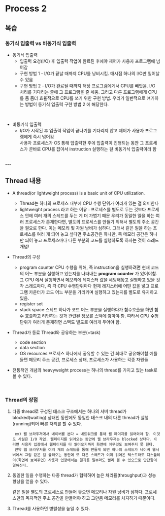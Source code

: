 # Process 2


## 복습

### 동기식 입출력 vs 비동기식 입출력
- 동기식 입출력
    - 입출력 요청(I/O) 후 입출력 작업이 완료된 후에야 제어가 사용자 프로그램에 넘어감
    - 구현 방법 1 - I/O가 끝날 때까지 CPU를 낭비시킴. 매시점 하나의 I/O만 일어날 수 있음
    - 구현 방법 2 - I/O가 완료될 때까지 해당 프로그램에게서 CPU를 빼앗음. I/O 처리를 기다리는 줄에 그 프로그램을 줄 세움. 그리고 다른 프로그램에게 CPU를 줌
        좀더 효율적으로 CPU를 쓰기 위한 구현 방법.
        우리가 일반적으로 얘기하는 방법이 동기식 입출력 구현 방법 2 에 해당한다.
<br>

- 비동기식 입출력
    - I/O가 시작된 후 입출력 작업이 끝나기를 기다리지 않고 제어가 사용자 프로그램에게 즉시 넘어감  
          사용자 프로세스가 OS 통해 입출력한 후에 입출력이 진행되는 동안 그 프로세스가 곧바로 CPU를 잡아서 instruction 실행하는 걸 비동기식 입출력이라 함
<br>
---
<br>

## Thread 내용

- A thread(or lightweight process) is a basic unit of CPU utilization.
    - Thread는 하나의 프로세스 내부에 CPU 수행 단위가 여러개 있는 걸 의미한다
    - lightweight process 라고 하는 이유 : 프로세스를 별도로 두는 것보다 프로세스 안에 여러 개의 스레드를 두는 게 더 가볍기 때문
        우리가 동일한 일을 하는 여러 프로세스가 존재한다면, 별도의 프로세스를 만들기 위해서 별도의 주소 공간을 필요로 한다.
        이는 메모리 및 자원 낭비가 심하다. 그래서 같은 일을 하는 프로세스를 여러 개 띄어 놓고 싶다면 주소공간은 하나만, 즉 메모리 공간은 하나만 띄어 놓고 프로세스마다 다른 부분의 코드를 실행하도록 하자는 것이 스레드 개념!

- Thread의 구성
    - program counter
        CPU 수행을 위해, 즉 instruction을 실행하려면 현재 코드의 어느 부분을 실행하고 있는지를 나타내는 **program counter** 가 있어야함.
        그 CPU 에서 실행하면서 메모리에 레지스터 값을 세팅해놓고 실행하고 있을 것
        각 스레드마다, 즉 각 CPU 수행단위마다 현재 레지스터에 어떤 값을 넣고 프로그램 카운터가 코드 어느 부분을 가리키며 실행하고 있는지를 별도로 유지하고 있음.
    - register set
    - stack space
        스레드 하나가 코드 어느 부분을 실행하다가 함수호출을 하면 함수 호출하고 리턴하는 것과 관련된 정보를 스택에 쌓아야 함.
        따라서 CPU 수행단위가 여러개 존재하면 스택도 별도로 여러개 두어야 함.

- Thread가 동료 Thread와 공유하는 부분(=task)
    - code section
    - data section
    - OS resources
        프로세스 하나에서 공유할 수 있는 건 최대로 공유해야함
        예를 들면 메모리 주소 공간, 프로세스 상태, 프로세스가 사용하는 각종 자원들

- 전통적인 개념의 heavyweight process는 하나의 thread를 가지고 있는 task로 볼 수 있다.
<br>

### Thread의 장점
1. 다중 thread로 구성된 태스크 구조에서는 하나의 서버 thread가 blocked(waiting) 상태인 동안에도 동일한 태스크 내의 다른 thread가 실행(running)되어 빠른 처리를 할 수 있다.

        ex) 웹 브라우저에서 네이버를 본다 = 네트워크를 통해 웹 페이지를 읽어와야 함. 이것도 사실은 I/O 작업. 웹페이지를 읽어오는 동안에 웹 브라우저는 blocked 상태다. 이러면 사용자 입장에서 웹페이지를 다 읽어오기까지 화면에 아무것도 보여주지 못 한다.
        만약 웹 브라우저를 여러 개의 스레드를 통해 만들게 되면 하나의 스레드가 네이버 웹서버에서 그림 같은 걸 불러오는 동안에 또 다른 스레드가 이미 읽어온 텍스트라도 디스플레이(화면에 보여주면) 사용자 입장에서는 결과를 일부라도 빨리 볼 수 있으므로 답답함이 덜해진다.

2. 동일한 일을 수행하는 다중 thread가 협력하여 높은 처리율(throughput)과 성능 향상을 얻을 수 있다.
    
    같은 일을 별도의 프로세스로 만들어 놓으면 메모리나 자원 낭비가 심하다. 프로세스만의 독자적인 주소 공간을 만들어야 하고 그만큼 메모리를 차지하기 때문이다.

3. Thread를 사용하면 병렬성을 높일 수 있다.
    